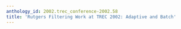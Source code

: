 ```yaml
---
anthology_id: 2002.trec_conference-2002.58
title: 'Rutgers Filtering Work at TREC 2002: Adaptive and Batch'
---
```

